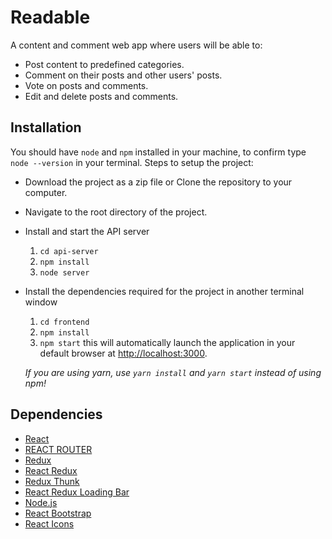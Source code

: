 # Readable

A content and comment web app where users will be able to: 
- Post content to predefined categories. 
- Comment on their posts and other users' posts. 
- Vote on posts and comments. 
- Edit and delete posts and comments.

## Installation

You should have `node` and `npm` installed in your machine, to confirm type `node --version` in your terminal.
Steps to setup the project:
- Download the project as a zip file or Clone the repository to your computer.
- Navigate to the root directory of the project.
- Install and start the API server
    1. `cd api-server`
    2. `npm install`
    3. `node server`
- Install the dependencies required for the project in another terminal window
    1. `cd frontend`
    2. `npm install`
    3. `npm start` this will automatically launch the application in your default browser at [http://localhost:3000](http://localhost:3000).

   _If you are using yarn, use `yarn install` and `yarn start` instead of using npm!_

## Dependencies

- [React](https://reactjs.org/)
- [REACT ROUTER](https://reactrouter.com/)
- [Redux](https://redux.js.org/)
- [React Redux](https://react-redux.js.org/)
- [Redux Thunk](https://www.npmjs.com/package/redux-thunk)
- [React Redux Loading Bar](https://www.npmjs.com/package/react-redux-loading-bar)
- [Node.js](https://nodejs.org/en/)
- [React Bootstrap](https://react-bootstrap.github.io/)
- [React Icons](https://react-icons.github.io/react-icons)